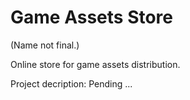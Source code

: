 # Game Assets Store
(Name not final.)

 Online store for game assets distribution.

 Project decription: Pending ...